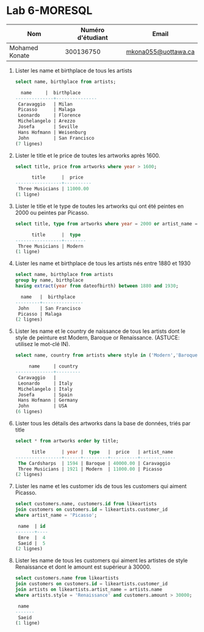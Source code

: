 # Lab 6-MORESQL



| Nom            | Numéro d'étudiant | Email               |
| -------------- | ----------------- | ------------------- |
| Mohamed Konate | 300136750         | mkona055@uottawa.ca |

1. Lister les name et birthplace de tous les artists

   ```sql
   select name, birthplace from artists;
   
     name     |  birthplace
   --------------+---------------
    Caravaggio   | Milan
    Picasso      | Malaga
    Leonardo     | Florence
    Michelangelo | Arezzo
    Josefa       | Seville
    Hans Hofmann | Weisenburg
    John         | San Francisco
   (7 lignes)
   ```

2. Lister le title et le price de toutes les artworks après 1600.

   ```sql
   select title, price from artworks where year > 1600;
   
         title      |  price
   -----------------+----------
    Three Musicians | 11000.00
   (1 ligne)
   ```

3. Lister le title et le type de toutes les artworks qui ont été peintes en
   2000 ou peintes par Picasso.

   ```sql
   select title, type from artworks where year = 2000 or artist_name = 'Picasso';
   
         title      |  type
   -----------------+--------
    Three Musicians | Modern
   (1 ligne)
   ```

   

4. Lister les name et birthplace de tous les artists nés entre 1880 et 1930

   ```sql
   select name, birthplace from artists
   group by name, birthplace
   having extract(year from dateofbirth) between 1880 and 1930;
   
     name   |  birthplace
   ---------+---------------
    John    | San Francisco
    Picasso | Malaga
   (2 lignes)
   ```

5. Lister les name et le country de naissance de tous les artists dont le
   style de peinture est Modern, Baroque or Renaissance. (ASTUCE:
   utilisez le mot-clé IN).

   ```sql
   select name, country from artists where style in ('Modern','Baroque','Renaissance');
   
        name     | country
   --------------+---------
    Caravaggio   |
    Leonardo     | Italy
    Michelangelo | Italy
    Josefa       | Spain
    Hans Hofmann | Germany
    John         | USA
   (6 lignes)
   ```



6. Lister tous les détails des artworks dans la base de données, triés
   par title

   ```sql
   select * from artworks order by title;
   
         title      | year |  type   |  price   | artist_name
   -----------------+------+---------+----------+-------------
    The Cardsharps  | 1594 | Baroque | 40000.00 | Caravaggio
    Three Musicians | 1921 | Modern  | 11000.00 | Picasso
   (2 lignes)
   ```

   

7. Lister les name et les customer ids de tous les customers qui aiment Picasso.

   ```sql
   select customers.name, customers.id from likeartists
   join customers on customers.id = likeartists.customer_id
   where artist_name = 'Picasso';
   
    name  | id
   -------+----
    Emre  |  4
    Saeid |  5
   (2 lignes)
   ```

8. Lister les name de tous les customers qui aiment les artistes de style Renaissance et dont le amount
   est supérieur à 30000.

   ```sql
   select customers.name from likeartists
   join customers on customers.id = likeartists.customer_id
   join artists on likeartists.artist_name = artists.name
   where artists.style = 'Renaissance' and customers.amount > 30000;
   
    name
   -------
    Saeid
   (1 ligne)
   ```

   
